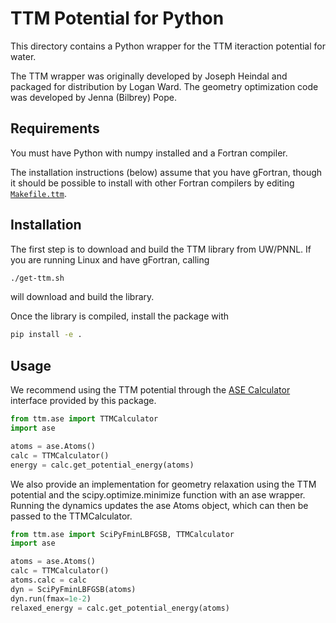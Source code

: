 # TTM Potential for Python

This directory contains a Python wrapper for the TTM iteraction potential for water.

The TTM wrapper was originally developed by Joseph Heindal and packaged for distribution by Logan Ward.
The geometry optimization code was developed by Jenna (Bilbrey) Pope.

## Requirements

You must have Python with numpy installed and a Fortran compiler.

The installation instructions (below) assume that you have gFortran, 
though it should be possible to install with other Fortran compilers
by editing [`Makefile.ttm`](./Makefile.ttm).

## Installation

The first step is to download and build the TTM library from UW/PNNL.
If you are running Linux and have gFortran, calling

```bash
./get-ttm.sh
```

will download and build the library.

Once the library is compiled, install the package with 

```bash
pip install -e .
```

## Usage

We recommend using the TTM potential through the [ASE Calculator](https://wiki.fysik.dtu.dk/ase/ase/calculators/calculators.html)
interface provided by this package.

```python
from ttm.ase import TTMCalculator
import ase

atoms = ase.Atoms()
calc = TTMCalculator()
energy = calc.get_potential_energy(atoms)
```

We also provide an implementation for geometry relaxation using 
the TTM potential and the scipy.optimize.minimize function with
an ase wrapper. Running the dynamics updates the ase Atoms
object, which can then be passed to the TTMCalculator.


```python
from ttm.ase import SciPyFminLBFGSB, TTMCalculator
import ase

atoms = ase.Atoms()
calc = TTMCalculator()
atoms.calc = calc
dyn = SciPyFminLBFGSB(atoms)
dyn.run(fmax=1e-2)
relaxed_energy = calc.get_potential_energy(atoms)
```
